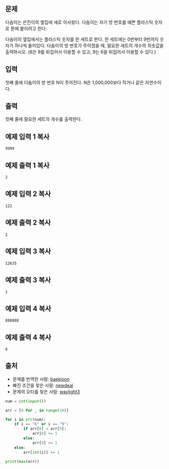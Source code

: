## 문제

다솜이는 은진이의 옆집에 새로 이사왔다. 다솜이는 자기 방 번호를 예쁜 플라스틱 숫자로 문에 붙이려고 한다.

다솜이의 옆집에서는 플라스틱 숫자를 한 세트로 판다. 한 세트에는 0번부터 9번까지 숫자가 하나씩 들어있다. 다솜이의 방 번호가 주어졌을 때, 필요한 세트의 개수의 최솟값을 출력하시오. (6은 9를 뒤집어서 이용할 수 있고, 9는 6을 뒤집어서 이용할 수 있다.)

## 입력

첫째 줄에 다솜이의 방 번호 N이 주어진다. N은 1,000,000보다 작거나 같은 자연수이다.

## 출력

첫째 줄에 필요한 세트의 개수를 출력한다.

## 예제 입력 1 복사

```
9999
```

## 예제 출력 1 복사

```
2
```

## 예제 입력 2 복사

```
122
```

## 예제 출력 2 복사

```
2
```

## 예제 입력 3 복사

```
12635
```

## 예제 출력 3 복사

```
1
```

## 예제 입력 4 복사

```
888888
```

## 예제 출력 4 복사

```
6
```

## 출처

- 문제를 번역한 사람: [baekjoon](https://www.acmicpc.net/user/baekjoon)
- 빠진 조건을 찾은 사람: [newdeal](https://www.acmicpc.net/user/newdeal)
- 문제의 오타를 찾은 사람: [waylight3](https://www.acmicpc.net/user/waylight3)



```python
num = int(input())

arr = [0 for _ in range(10)]

for i in str(num):
    if i == "6" or i == "9":
        if arr[6] < arr[9]:
            arr[6] += 1
        else:
            arr[9] += 1
    else:
        arr[int(i)] += 1

print(max(arr))
```

